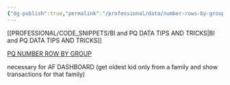 ```yaml
---
{"dg-publish":true,"permalink":"/professional/data/number-rows-by-group/","tags":["Power_query","Data","STP"],"noteIcon":""}
---
```


[[PROFESSIONAL/CODE_SNIPPETS/BI and PQ DATA TIPS AND TRICKS\|BI and PQ DATA TIPS AND TRICKS]]

[PQ NUMBER ROW BY GROUP](https://excelguru.ca/number-rows-by-group-using-power-query/)

necessary for AF DASHBOARD (get oldest kid only from a family and show transactions for that family)